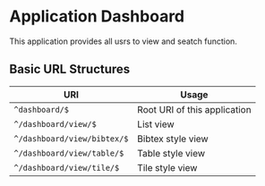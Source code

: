 # Application Dashboard

This application provides all usrs to view and seatch function.


## Basic URL Structures

| URI | Usage |
|-----|-------------|
| `^dashboard/$`              |  Root URI of this application |
| `^/dashboard/view/$`        | List view |
| `^/dashboard/view/bibtex/$` | Bibtex style view |
| `^/dashboard/view/table/$`  |  Table style view |
| `^/dashboard/view/tile/$`   |  Tile style view |



